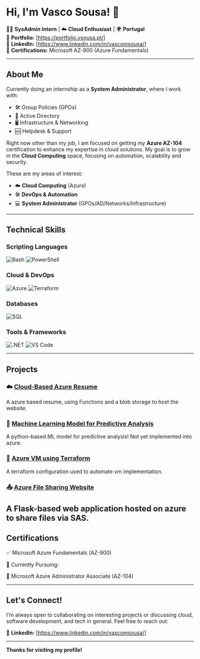 # Hi, I'm Vasco Sousa! 👋

👨‍💻 **SysAdmin Intern** | ☁️ **Cloud Enthusiast** | 🌍 **Portugal**  
🔗 **Portfolio:** [https://portfolio.vsousa.pt/]  
🔗 **LinkedIn:** [https://www.linkedin.com/in/vascomsousa/]  
🔗 **Certifications:** Microsoft AZ-900 (Azure Fundamentals)

---

## About Me

Currently doing an internship as a **System Administrator**, where I work with:

- 🛠️ Group Policies (GPOs)
- 🧩 Active Directory
- 🖥️ Infrastructure & Networking
- 🆘 Helpdesk & Support

Right now other than my job, I am focused on getting my **Azure AZ-104** certification to enhance my expertise in cloud solutions. My goal is to grow in the **Cloud Computing** space, focusing on automation, scalability and security.

These are my areas of interest:
- ☁️ **Cloud Computing** (Azure)
- 🛠️ **DevOps & Automation**
- 💻 **System Administrator** (GPOs/AD/Networks/Infrastructure)

---

## Technical Skills

### Scripting Languages
![Bash](https://img.shields.io/badge/Bash-4EAA25?style=for-the-badge&logo=gnu-bash&logoColor=white)
![PowerShell](https://img.shields.io/badge/PowerShell-5391FE?style=for-the-badge&logo=shieldsdotio&logoColor=white)

### Cloud & DevOps
![Azure](https://img.shields.io/badge/Azure-0078D4?style=for-the-badge&logo=icloud&logoColor=white)
![Terraform](https://img.shields.io/badge/Terraform-623CE4?style=for-the-badge&logo=terraform&logoColor=white)

### Databases
![SQL](https://img.shields.io/badge/SQL-00758F?style=for-the-badge&logo=database&logoColor=white)


### Tools & Frameworks
![.NET](https://img.shields.io/badge/Git-F05032?style=for-the-badge&logo=git&logoColor=white)
![VS Code](https://img.shields.io/badge/VS_Code-007ACC?style=for-the-badge&logo=visual-studio-code&logoColor=white)

---

## Projects

### ☁️ [Cloud-Based Azure Resume](https://github.com/VascoC24/azure-resume)
A azure based resume, using Functions and a blob storage to host the website.

### 🤖 [Machine Learning Model for Predictive Analysis](https://github.com/VascoC24/BrainMRIML)
A python-based ML model for predictive analysis! Not yet implemented into azure.

### 🔧 [Azure VM using Terraform](https://github.com/VascoC24/TerraformAzure)
A terraform configuration used to automate vm implementation.

### 📤 [Azure File Sharing Website](https://github.com/VascoC24/AzureUploadShares)
A Flask-based web application hosted on azure to share files via SAS.
---

## Certifications

✅ Microsoft Azure Fundamentals (AZ-900)

🎯 Currently Pursuing:

🔹 Microsoft Azure Administrator Associate (AZ-104)

---

## Let's Connect!

I'm always open to collaborating on interesting projects or discussing cloud, software development, and tech in general. Feel free to reach out:

🔗 **LinkedIn:** [https://www.linkedin.com/in/vascomsousa/]

---

**Thanks for visiting my profile!**
